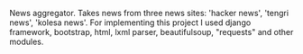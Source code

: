 News aggregator. Takes news from three news sites: 'hacker news', 'tengri news', 'kolesa news'.
For implementing this project I used django framework, bootstrap, html, lxml parser, beautifulsoup,
"requests" and other modules.

